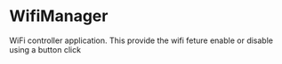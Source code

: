 # WifiManager
WiFi controller application.
This provide the wifi feture enable or disable using a button click
